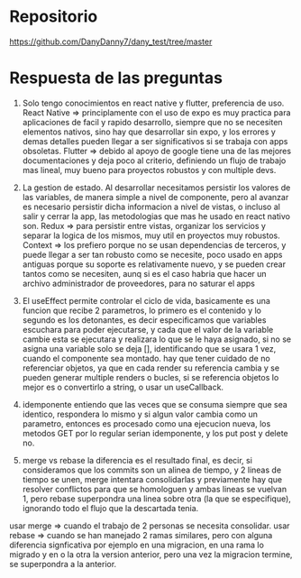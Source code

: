 # Repositorio
https://github.com/DanyDanny7/dany_test/tree/master


# Respuesta de las preguntas

1. Solo tengo conocimientos en react native y flutter, 
preferencia de uso.
React Native => principlamente con el uso de expo es muy practica para aplicaciones de facil y rapido desarrollo, siempre que no se necesiten elementos nativos, sino hay que desarrollar sin expo, y los errores y demas detalles pueden llegar a ser significativos si se trabaja con apps obsoletas.
Flutter => debido al apoyo de google tiene una de las mejores documentaciones y deja poco al criterio, definiendo un flujo de trabajo mas lineal, muy bueno para proyectos robustos y con multiple devs.


2. La gestion de estado.
Al desarrollar necesitamos persistir los valores de las variables, de manera simple a nivel de componente, pero al avanzar es necesario persistir dicha informacion a nivel de vistas, o incluso al salir y cerrar la app, las metodologias que mas he usado en react nativo son.
Redux => para persistir entre vistas, organizar los servicios y separar la logica de los mismos, muy util en proyectos muy robustos. 
Context => los prefiero porque no se usan dependencias de terceros, y puede llegar a ser tan robusto como se necesite, poco usado en apps antiguas porque su soporte es relativamente nuevo, y se pueden crear tantos como se necesiten, aunq si es el caso habria que hacer un archivo administrador de proveedores, para no saturar el apps

3. El useEffect permite controlar el ciclo de vida, basicamente es una funcion que recibe 2 parametros, lo primero es el contenido y lo segundo es los detonantes, es decir especificamos que variables escuchara para poder ejecutarse, y cada que el valor de la variable cambie esta se ejecutara y realizara lo que se le haya asignado, si no se asigna una variable solo se deja [], identificando que se usara 1 vez, cuando el componente sea montado.
hay que tener cuidado de no referenciar objetos, ya que en cada render su referencia cambia y se pueden generar multiple renders o bucles, si se referencia objetos lo mejor es o convertirlo a string, o usar un useCallback.

4. idemponente entiendo que las veces que se consuma siempre que sea identico, respondera lo mismo y si algun valor cambia como un parametro, entonces es procesado como una ejecucion nueva, los metodos GET por lo regular serian idemponente, y los put post y delete no. 

5. merge vs rebase
la diferencia es el resultado final, es decir, si consideramos que los commits son un alinea de tiempo, y 2 lineas de tiempo se unen, merge intentara consolidarlas y previamente hay que resolver conflictos para que se homologuen y ambas lineas se vuelvan 1, pero rebase superpondra una linea sobre otra (la que se especifique), ignorando todo el flujo que la descartada tenia.

usar merge => cuando el trabajo de 2 personas se necesita consolidar.
usar rebase => cuando se han manejado 2 ramas similares, pero con alguna diferencia signficativa por ejemplo en una migracion, en una rama lo migrado y en o la otra la version anterior, pero una vez la migracion termine, se superpondra a la anterior.